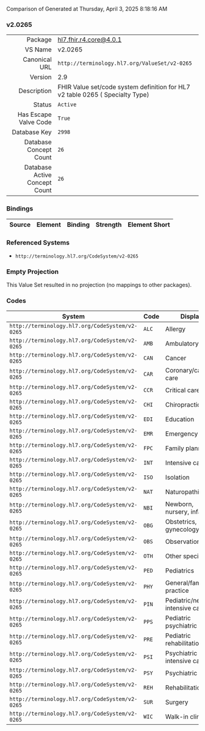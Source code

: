 Comparison of 
Generated at Thursday, April 3, 2025 8:18:16 AM

### v2.0265

|      |     |
| ---: | --- |
| Package | hl7.fhir.r4.core@4.0.1 |
| VS Name | v2.0265 |
| Canonical URL | `http://terminology.hl7.org/ValueSet/v2-0265` |
| Version | 2.9 |
| Description | FHIR Value set/code system definition for HL7 v2 table 0265 ( Specialty Type) |
| Status | `Active` |
| Has Escape Valve Code | `True` |
| Database Key | `2998` |
| Database Concept Count | `26` |
| Database Active Concept Count | `26` |
### Bindings

| Source | Element | Binding | Strength | Element Short |
| ------ | ------- | ------- | -------- | ------------- |

### Referenced Systems

* `http://terminology.hl7.org/CodeSystem/v2-0265`
### Empty Projection

This Value Set resulted in no projection (no mappings to other packages).

### Codes

| System | Code | Display |
| ------ | ---- | ------- |
| `http://terminology.hl7.org/CodeSystem/v2-0265` | `ALC` | Allergy |
| `http://terminology.hl7.org/CodeSystem/v2-0265` | `AMB` | Ambulatory |
| `http://terminology.hl7.org/CodeSystem/v2-0265` | `CAN` | Cancer |
| `http://terminology.hl7.org/CodeSystem/v2-0265` | `CAR` | Coronary/cardiac care |
| `http://terminology.hl7.org/CodeSystem/v2-0265` | `CCR` | Critical care |
| `http://terminology.hl7.org/CodeSystem/v2-0265` | `CHI` | Chiropractic |
| `http://terminology.hl7.org/CodeSystem/v2-0265` | `EDI` | Education |
| `http://terminology.hl7.org/CodeSystem/v2-0265` | `EMR` | Emergency |
| `http://terminology.hl7.org/CodeSystem/v2-0265` | `FPC` | Family planning |
| `http://terminology.hl7.org/CodeSystem/v2-0265` | `INT` | Intensive care |
| `http://terminology.hl7.org/CodeSystem/v2-0265` | `ISO` | Isolation |
| `http://terminology.hl7.org/CodeSystem/v2-0265` | `NAT` | Naturopathic |
| `http://terminology.hl7.org/CodeSystem/v2-0265` | `NBI` | Newborn, nursery, infants |
| `http://terminology.hl7.org/CodeSystem/v2-0265` | `OBG` | Obstetrics, gynecology |
| `http://terminology.hl7.org/CodeSystem/v2-0265` | `OBS` | Observation |
| `http://terminology.hl7.org/CodeSystem/v2-0265` | `OTH` | Other specialty |
| `http://terminology.hl7.org/CodeSystem/v2-0265` | `PED` | Pediatrics |
| `http://terminology.hl7.org/CodeSystem/v2-0265` | `PHY` | General/family practice |
| `http://terminology.hl7.org/CodeSystem/v2-0265` | `PIN` | Pediatric/neonatal intensive care |
| `http://terminology.hl7.org/CodeSystem/v2-0265` | `PPS` | Pediatric psychiatric |
| `http://terminology.hl7.org/CodeSystem/v2-0265` | `PRE` | Pediatric rehabilitation |
| `http://terminology.hl7.org/CodeSystem/v2-0265` | `PSI` | Psychiatric intensive care |
| `http://terminology.hl7.org/CodeSystem/v2-0265` | `PSY` | Psychiatric |
| `http://terminology.hl7.org/CodeSystem/v2-0265` | `REH` | Rehabilitation |
| `http://terminology.hl7.org/CodeSystem/v2-0265` | `SUR` | Surgery |
| `http://terminology.hl7.org/CodeSystem/v2-0265` | `WIC` | Walk-in clinic |
